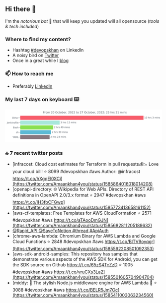 <!--- [![Hits](https://hits.seeyoufarm.com/api/count/incr/badge.svg?url=https%3A%2F%2Fgithub.com%2Fakhan4u%2Fhit-counter&count_bg=%2379C83D&title_bg=%23555555&icon=&icon_color=%23E7E7E7&title=visits&edge_flat=false)](https://hits.seeyoufarm.com) --->

## Hi there 👋

I'm the _notorious bot_ 🤣 that will keep you updated will all opensource (_tools & tech included_) 

### Where to find my content?

* Hashtag [#devopskhan](https://www.linkedin.com/feed/hashtag/devopskhan) on LinkedIn
* A noisy bird on [Twitter](https://twitter.com/Amaankhan4you)
* Once in a great while I [blog](https://linuxparrot.com) 


### 📫 **How to reach me**

* Preferably [LinkedIn](https://www.linkedin.com/in/amaan-khan-linux-ninja)

### My last 7 days on keyboard ⌨️

<img src="https://github.com/akhan4u/akhan4u/blob/main/images/stat.svg" alt="Amaan's Wakatime Activity!"/>

### 🔝 7 recent twitter posts
<!-- DEVDOJO:START -->
- [infracost: Cloud cost estimates for Terraform in pull requests💰📉 Love your cloud bill!
⭐️ 8099
#devopskhan #aws
Author: @infracost
https://t.co/hXgqEl0XCi](https://twitter.com/Amaankhan4you/status/1585864016018014208)
- [openapi-directory: 🌐 Wikipedia for Web APIs. Directory of REST API definitions in OpenAPI 2.0/3.x format
⭐️ 2947
#devopskhan #aws
https://t.co/IH3fbCFGwp](https://twitter.com/Amaankhan4you/status/1585773413658161152)
- [aws-cf-templates: Free Templates for AWS CloudFormation
⭐️ 2571
#devopskhan #aws
https://t.co/aTAooDmGJN](https://twitter.com/Amaankhan4you/status/1585682811205189632)
- [@Rapid_API @SaveToNotion #thread #ApiAuth](https://twitter.com/Amaankhan4you/status/1585626814659297282)
- [chrome-aws-lambda: Chromium Binary for AWS Lambda and Google Cloud Functions
⭐️ 2848
#devopskhan #aws
https://t.co/BlTV9oyqgr](https://twitter.com/Amaankhan4you/status/1585592208501092353)
- [aws-sdk-android-samples: This repository has samples that demonstrate various aspects of the AWS SDK for Android, you can get the SDK source on Github https://t.co/65zS4TcZzD
⭐️ 1005
#devopskhan #aws
https://t.co/vruCXs3La2](https://twitter.com/Amaankhan4you/status/1585501605704904704)
- [middy: 🛵 The stylish Node.js middleware engine for AWS Lambda 🛵
⭐️ 3088
#devopskhan #aws
https://t.co/BELR5Jm7Oc](https://twitter.com/Amaankhan4you/status/1585411003063234560)
<!-- DEVDOJO:END -->

<!-- ![Amaan's GitHub stats](https://github-readme-stats.vercel.app/api?username=akhan4u&count_private=true&show_icons=true&hide=contribs) -->

